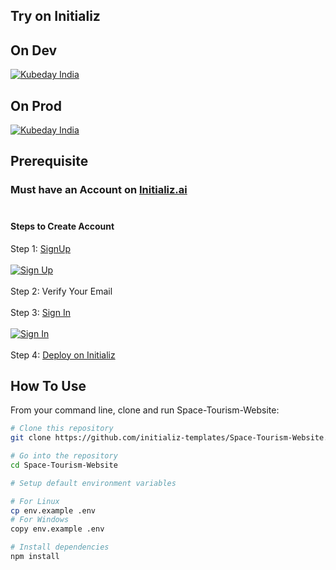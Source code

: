 ## Try on Initializ

## On Dev 
[![Kubeday India](https://res.cloudinary.com/daosik5yi/image/upload/f_auto,q_auto/pntsnjpa1sxbc2d02q9n)](https://console.dev.initializ.ai/create-app/?clone=https://github.com/initializ-templates/Space-Tourism-Website&repo_name=Space-Tourism-Website&description=♾%20A%20website%20to%20give%20you%20a%20space%20tour&github=true)

## On Prod 
[![Kubeday India](https://res.cloudinary.com/daosik5yi/image/upload/f_auto,q_auto/pntsnjpa1sxbc2d02q9n)](https://console.initializ.ai/create-app/?clone=https://github.com/initializ-templates/Space-Tourism-Website&repo_name=Space-Tourism-Websiteo&description=♾%20A%20website%20to%20give%20you%20a%20space%20tour&github=true)

## Prerequisite 
### Must have an Account on [Initializ.ai](https://console.initializ.ai/register/)<br><br>

#### Steps to Create Account
 Step 1: [SignUp](https://console.initializ.ai/register/) <br>
 <br>[![Sign Up](https://res.cloudinary.com/dd4xje8fc/image/upload/v1717773727/image_1_eaxyhp.png)](https://console.initializ.ai/register/)<br><br>
 Step 2: Verify Your Email<br><br>
 Step 3: [Sign In](https://console.initializ.ai/login/) <br><br>[![Sign In](https://res.cloudinary.com/dd4xje8fc/image/upload/v1717773726/image_2_pi56ah.png)](https://console.initializ.ai/login/)<br><br>
 Step 4: [Deploy on Initializ](https://console.initializ.ai/create-app/?clone=https://github.com/initializ-templates/Space-Tourism-Website&repo_name=Space-Tourism-Website&description=♾%20A%20website%20to%20give%20you%20a%20space%20tour&github=true)


## How To Use 

From your command line, clone and run Space-Tourism-Website:

```bash
# Clone this repository
git clone https://github.com/initializ-templates/Space-Tourism-Website.git

# Go into the repository
cd Space-Tourism-Website

# Setup default environment variables

# For Linux
cp env.example .env
# For Windows
copy env.example .env

# Install dependencies
npm install
